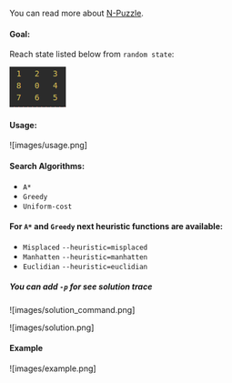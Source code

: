 You can read more about [N-Puzzle](https://en.wikipedia.org/wiki/15_puzzle).

#### Goal:
Reach state listed below from `random state`:

![images/goal.png](images/goal.png)

#### Usage:
![images/usage.png]

#### Search Algorithms:
- `A*`
- `Greedy`
- `Uniform-cost`

#### For `A*` and `Greedy` next heuristic functions are available:
- `Misplaced` `--heuristic=misplaced`
- `Manhatten` `--heuristic=manhatten`
- `Euclidian` `--heuristic=euclidian`

##### You can add `-p` for see solution trace
![images/solution_command.png]

![images/solution.png]

#### Example

![images/example.png]